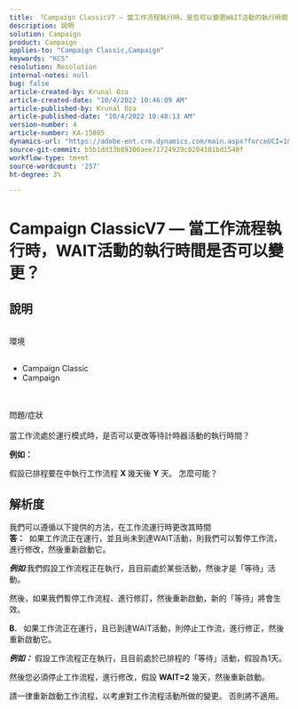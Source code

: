 ```yaml
---
title: 「Campaign ClassicV7 — 當工作流程執行時，是否可以變更WAIT活動的執行時間？」
description: 說明
solution: Campaign
product: Campaign
applies-to: "Campaign Classic,Campaign"
keywords: "KCS"
resolution: Resolution
internal-notes: null
bug: false
article-created-by: Krunal Oza
article-created-date: "10/4/2022 10:46:09 AM"
article-published-by: Krunal Oza
article-published-date: "10/4/2022 10:48:13 AM"
version-number: 4
article-number: KA-15085
dynamics-url: "https://adobe-ent.crm.dynamics.com/main.aspx?forceUCI=1&pagetype=entityrecord&etn=knowledgearticle&id=52446bc0-d143-ed11-bba2-002248086735"
source-git-commit: b5b1dd33b89300aee71724929c0284101bd1540f
workflow-type: tm+mt
source-wordcount: '257'
ht-degree: 3%

---
```


# Campaign ClassicV7 — 當工作流程執行時，WAIT活動的執行時間是否可以變更？

## 說明

<br>環境<br><br>
- Campaign Classic
- Campaign



<br><br>問題/症狀<br><br>
當工作流處於運行模式時，是否可以更改等待計時器活動的執行時間？

<b>例如：</b>

假設已排程要在中執行工作流程 <b>X </b>幾天後 <b>Y</b> 天。 怎麼可能？


## 解析度

我們可以遵循以下提供的方法，在工作流運行時更改其時間<br>
<b>答：</b>  如果工作流正在運行，並且尚未到達WAIT活動，則我們可以暫停工作流，進行修改，然後重新啟動它。

<b>*例如</b>*:我們假設工作流程正在執行，且目前處於某些活動，然後才是「等待」活動。

然後，如果我們暫停工作流程、進行修訂，然後重新啟動，新的「等待」將會生效。

<b>B.</b>   如果工作流正在運行，且已到達WAIT活動，則停止工作流，進行修正，然後重新啟動它。

<b>*例如：</b>* 假設工作流程正在執行，且目前處於已排程的「等待」活動，假設為1天。

然後您必須停止工作流程，進行修改，假設 <b>WAIT=2</b> 幾天，然後重新啟動。

請一律重新啟動工作流程，以考慮對工作流程活動所做的變更。 否則將不適用。
